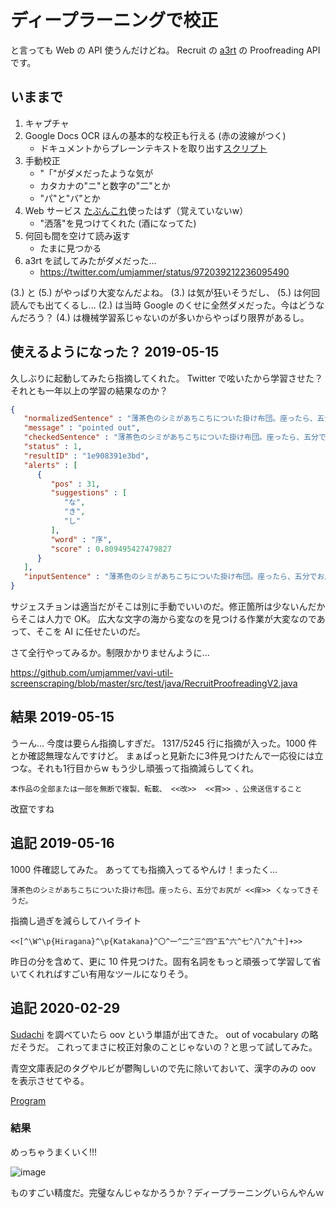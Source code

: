 # ディープラーニングで校正

と言っても Web の API 使うんだけどね。
Recruit の [a3rt](https://a3rt.recruit-tech.co.jp/product/proofreadingAPI/) の Proofreading API です。

## いままで

 1. キャプチャ
 2. Google Docs OCR ほんの基本的な校正も行える (赤の波線がつく)
     * ドキュメントからプレーンテキストを取り出す[スクリプト](https://gist.github.com/umjammer/30b1977bfaa0c36241261016052669ae#file-docxview-sh)
 3. 手動校正
     * "「"がダメだったような気が
     * カタカナの"ニ"と数字の"二"とか
     * "パ"と"バ"とか
 4. Web サービス [たぶんこれ](http://enno.jp/)使ったはず（覚えていないw）
     * "洒落"を見つけてくれた (酒になってた)
 5. 何回も間を空けて読み返す
     * たまに見つかる
 5. a3rt を試してみたがダメだった...
     * https://twitter.com/umjammer/status/972039212236095490

(3.) と (5.) がやっぱり大変なんだよね。
(3.) は気が狂いそうだし、 (5.) は何回読んでも出てくるし...
(2.) は当時 Google のくせに全然ダメだった。今はどうなんだろう？
(4.) は機械学習系じゃないのが多いからやっぱり限界があるし。
 
## 使えるようになった？ 2019-05-15

久しぶりに起動してみたら指摘してくれた。 Twitter で呟いたから学習させた？
それとも一年以上の学習の結果なのか？

```json
{
   "normalizedSentence" : "薄茶色のシミがあちこちについた掛け布団。座ったら、五分でお尻が序くなってきそうだ。",
   "message" : "pointed out",
   "checkedSentence" : "薄茶色のシミがあちこちについた掛け布団。座ったら、五分でお尻が <<序>> くなってきそうだ。",
   "status" : 1,
   "resultID" : "1e908391e3bd",
   "alerts" : [
      {
         "pos" : 31,
         "suggestions" : [
            "な",
            "き",
            "し"
         ],
         "word" : "序",
         "score" : 0.809495427479827
      }
   ],
   "inputSentence" : "薄茶色のシミがあちこちについた掛け布団。座ったら、五分でお尻が序くなってきそうだ。"
}
```

サジェスチョンは適当だがそこは別に手動でいいのだ。修正箇所は少ないんだからそこは人力で OK。
広大な文字の海から変なのを見つける作業が大変なのであって、そこを AI に任せたいのだ。

さて全行やってみるか。制限かかりませんように...

https://github.com/umjammer/vavi-util-screenscraping/blob/master/src/test/java/RecruitProofreadingV2.java

## 結果 2019-05-15

うーん... 今度は要らん指摘しすぎだ。 1317/5245 行に指摘が入った。1000 件とか確認無理なんですけど。
まぁぱっと見新たに3件見つけたんで一応役には立つな。それも1行目からw
もう少し頑張って指摘減らしてくれ。

```
本作品の全部または一部を無断で複製、転載、 <<改>>  <<賞>> 、公衆送信すること
```

改竄ですね

## 追記 2019-05-16

1000 件確認してみた。
あってても指摘入ってるやんけ！まったく...

```
薄茶色のシミがあちこちについた掛け布団。座ったら、五分でお尻が <<痒>> くなってきそうだ。
```

指摘し過ぎを減らしてハイライト

```regex
<<[^\W^\p{Hiragana}^\p{Katakana}^〇^一^二^三^四^五^六^七^八^九^十]+>>
```

昨日の分を含めて、更に 10 件見つけた。固有名詞をもっと頑張って学習して省いてくれればすごい有用なツールになりそう。

## 追記 2020-02-29

[Sudachi](https://github.com/WorksApplications/Sudachi) を調べていたら oov という単語が出てきた。 out of vocabulary の略だそうだ。
これってまさに校正対象のことじゃないの？と思って試してみた。

青空文庫表記のタグやルビが鬱陶しいので先に除いておいて、漢字のみの oov を表示させてやる。

[Program](TBD)

### 結果

めっちゃうまくいく!!!

![image](https://lh3.googleusercontent.com/BWtEQrYSyjIpdw6iRyXR3FD7803bZwGPLxiNsJ_bx3IJeQr8lDSfJKzIappdKvq2Az4hkqHgQattDhsoZqQpsP3MLXN5rX3BByq6H2aMW3mmOMFPwEWx4Z49DZjMW_3l8tDcbm43Hw=w2400)

ものすごい精度だ。完璧なんじゃなかろうか？ディープラーニングいらんやんｗ
